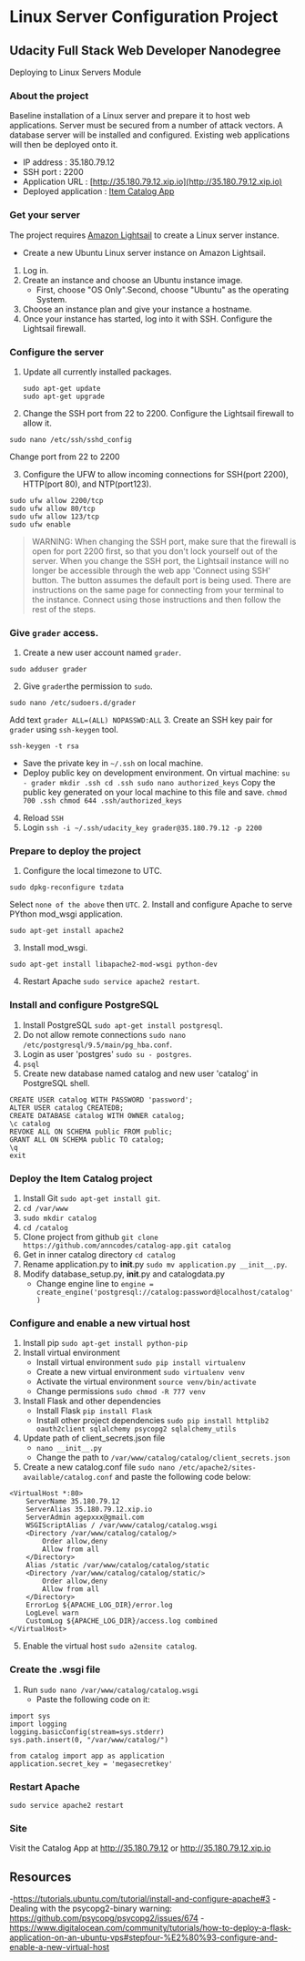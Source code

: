 # Linux Server Configuration Project
## Udacity Full Stack Web Developer Nanodegree
Deploying to Linux Servers Module

### About the project
Baseline installation of a Linux server and prepare it to host web applications.  Server must be secured from a number of attack vectors.  A database server will be installed and configured.  Existing web applications will then be deployed onto it.

- IP address : 35.180.79.12
- SSH port : 2200
- Application URL : [http://35.180.79.12.xip.io](http://35.180.79.12.xip.io)
- Deployed application : [Item Catalog App](https://github.com/anncodes/catalog-app)

### Get your server
The project requires [Amazon Lightsail](https://aws.amazon.com/) to create a Linux server instance.
- Create a new Ubuntu Linux server instance on Amazon Lightsail.
1. Log in.
2. Create an instance and choose an Ubuntu instance image.
   - First, choose "OS Only".Second, choose "Ubuntu" as the operating System.
3. Choose an instance plan and give your instance a hostname.
4. Once your instance has started, log into it with SSH.  Configure the Lightsail firewall.

### Configure the server
1. Update all currently installed packages.
   ```
   sudo apt-get update
   sudo apt-get upgrade
   ```
2. Change the SSH port from 22 to 2200. Configure the Lightsail firewall to allow it.
```
sudo nano /etc/ssh/sshd_config
```
Change port from 22 to 2200

3. Configure the UFW to allow incoming connections for SSH(port 2200), HTTP(port 80), and NTP(port123).
```
sudo ufw allow 2200/tcp
sudo ufw allow 80/tcp
sudo ufw allow 123/tcp
sudo ufw enable
```

> WARNING: When changing the SSH port, make sure that the firewall is open for port 2200 first, so that you don't lock yourself out of the server. When you change the SSH port, the Lightsail instance will no longer be accessible through the web app 'Connect using SSH' button. The button assumes the default port is being used. There are instructions on the same page for connecting from your terminal to the instance. Connect using those instructions and then follow the rest of the steps.

### Give `grader` access.
1. Create a new user account named `grader`.
```
sudo adduser grader
```
2. Give `grader`the permission to `sudo`.
```
sudo nano /etc/sudoers.d/grader
```
Add text `grader ALL=(ALL) NOPASSWD:ALL`
3. Create an SSH key pair for `grader` using `ssh-keygen` tool.
```
ssh-keygen -t rsa
```
   - Save the private key in `~/.ssh` on local machine.
   - Deploy public key on development environment. On virtual machine:
    ```
    su - grader
    mkdir .ssh
    cd .ssh
    sudo nano authorized_keys
    ```
    Copy the public key generated on your local machine to this file and save.
    ```
    chmod 700 .ssh
    chmod 644 .ssh/authorized_keys
    ```
4. Reload `SSH`
5. Login `ssh -i ~/.ssh/udacity_key grader@35.180.79.12 -p 2200`

### Prepare to deploy the project
1. Configure the local timezone to UTC.
```
sudo dpkg-reconfigure tzdata
```
Select `none of the above` then `UTC`.
2. Install and configure Apache to serve PYthon mod_wsgi application.
```
sudo apt-get install apache2
```
3. Install mod_wsgi.
```
sudo apt-get install libapache2-mod-wsgi python-dev
```
4. Restart Apache `sudo service apache2 restart`.

### Install and configure PostgreSQL
1. Install PostgreSQL `sudo apt-get install postgresql`.
2. Do not allow remote connections `sudo nano /etc/postgresql/9.5/main/pg_hba.conf`.
3. Login as user 'postgres' `sudo su - postgres`.
4. `psql`
5. Create new database named catalog and new user 'catalog' in PostgreSQL shell.
```
CREATE USER catalog WITH PASSWORD 'password';
ALTER USER catalog CREATEDB;
CREATE DATABASE catalog WITH OWNER catalog;
\c catalog
REVOKE ALL ON SCHEMA public FROM public;
GRANT ALL ON SCHEMA public TO catalog;
\q
exit
```
### Deploy the Item Catalog project
1. Install Git `sudo apt-get install git`.
2. `cd /var/www`
3. `sudo mkdir catalog`
4. `cd /catalog`
5. Clone project from github `git clone https://github.com/anncodes/catalog-app.git catalog`
6. Get in inner catalog directory `cd catalog`
7. Rename application.py to __init__.py `sudo mv application.py __init__.py`.
8. Modify database_setup.py, __init__.py and catalogdata.py
   - Change engine line to `engine = create_engine('postgresql://catalog:password@localhost/catalog')`

### Configure and enable a new virtual host
1. Install pip `sudo apt-get install python-pip`
2. Install virtual environment
   - Install virtual environment `sudo pip install virtualenv`
   - Create a new virtual environment `sudo virtualenv venv`
   - Activate the virtual environment `source venv/bin/activate`
   - Change permissions `sudo chmod -R 777 venv`
3. Install Flask and other dependencies
    - Install Flask `pip install Flask`
    - Install other project dependencies `sudo pip install httplib2 oauth2client sqlalchemy psycopg2 sqlalchemy_utils`
3. Update path of client_secrets.json file
    - `nano __init__.py`
    - Change the path to `/var/www/catalog/catalog/client_secrets.json`
4. Create a new catalog.conf file `sudo nano /etc/apache2/sites-available/catalog.conf` and paste the following code below:
```
<VirtualHost *:80>
	ServerName 35.180.79.12
	ServerAlias 35.180.79.12.xip.io
	ServerAdmin agepxxx@gmail.com
	WSGIScriptAlias / /var/www/catalog/catalog.wsgi
	<Directory /var/www/catalog/catalog/>
		Order allow,deny
		Allow from all
	</Directory>
	Alias /static /var/www/catalog/catalog/static
	<Directory /var/www/catalog/catalog/static/>
		Order allow,deny
		Allow from all
	</Directory>
	ErrorLog ${APACHE_LOG_DIR}/error.log
	LogLevel warn
	CustomLog ${APACHE_LOG_DIR}/access.log combined
</VirtualHost>
```
5. Enable the virtual host `sudo a2ensite catalog`.

### Create the .wsgi file
1. Run `sudo nano /var/www/catalog/catalog.wsgi`
   - Paste the following code on it:
```
import sys
import logging
logging.basicConfig(stream=sys.stderr)
sys.path.insert(0, "/var/www/catalog/")

from catalog import app as application
application.secret_key = 'megasecretkey'
```

### Restart Apache 
`sudo service apache2 restart`

### Site
Visit the Catalog App at http://35.180.79.12 or http://35.180.79.12.xip.io

## Resources
-https://tutorials.ubuntu.com/tutorial/install-and-configure-apache#3
-Dealing with the psycopg2-binary warning: https://github.com/psycopg/psycopg2/issues/674
-https://www.digitalocean.com/community/tutorials/how-to-deploy-a-flask-application-on-an-ubuntu-vps#stepfour-%E2%80%93-configure-and-enable-a-new-virtual-host
